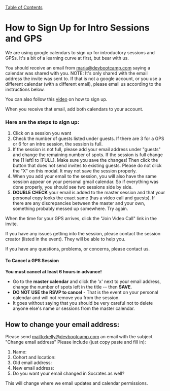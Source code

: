[Table of Contents](./)

# How to Sign Up for Intro Sessions and GPS

We are using google calendars to sign up for introductory sessions and GPSs. It's a bit of a learning curve 
at first, but bear with us. 

You should receive an email from maria@devbootcamp.com saying a calendar was shared with you. NOTE: It's only
shared with the email address the invite was sent to. If that is not a google account, or you use a different
calendar (with a different email), please email us according to the instructions below. 

You can also follow this [video](http://vimeo.com/92005818) on how to sign up. 

When you receive that email, add both calendars to your account. 

### Here are the steps to sign up:
1. Click on a session you want
2. Check the number of guests listed under guests. If there are 3 for a GPS or 6 for an intro session, the session is full. 
3. If the session is not full, please add your email address under "guests" and change the remaining number of spots.
If the session is full change the [1 left] to [FULL]. Make sure you save the changes! Then click the button that does not send invites to existing guests. Please do not click the "X" on this modal. It may not save the session properly.
4. When you add your email to the session, you will also have the same session appear on your personal 
gmail calendar. So if everything was done properly, you should see two sessions side by side.
5. **DOUBLE CHECK** your email is added to the master session and that your personal copy looks the exact same (has a video call and guests). If there are any discrepancies between the master and your own, something probably messed up somewhere. Try again. 

When the time for your GPS arrives, click the "Join Video Call" link in the invite. 

If you have any issues getting into the session, please contact the session creator (listed in the event). They will be able to help you.

If you have any questions, problems, or concerns, please contact us.

#### To Cancel a GPS Session
**You must cancel at least 6 hours in advance!** 
- Go to the **master calendar** and click the 'x' next to your email address, change the number of spots left in the title -- then **SAVE**. 
- **DO NOT USE the RSVP to cancel** - That is the event on your personal calendar and will not remove you from the session.
- It goes without saying that you should be very careful not to delete anyone else's name or sessions from the master calendar. 

## How to change your email address:
Please send <mailto:kelly@devbootcamp.com> an email with the subject "Change email address"
Please include (just copy paste and fill in):

1. Name:
2. Cohort and location:
3. Old email address:
4. New email address:
5. Do you want your email changed in Socrates as well? 

This will change where we email updates and calendar permissions. 
